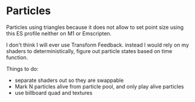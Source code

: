 Particles
=========

Particles using triangles because
it does not allow to set point size using this ES profile
neither on M1 or Emscripten.

I don't think I will ever use Transform Feedback.
instead I would rely on my shaders to deterministically,
figure out particle states based on time function.

Things to do:

- separate shaders out so they are swappable
- Mark N particles alive from particle pool, and only play alive particles
- use billboard quad and textures